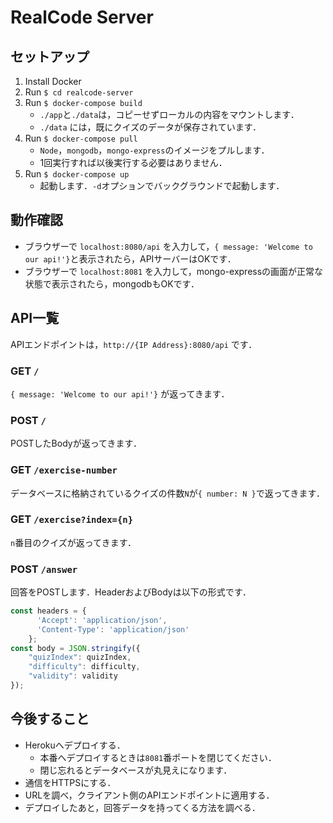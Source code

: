 # RealCode Server

## セットアップ

1. Install Docker
2. Run `$ cd realcode-server`
3. Run `$ docker-compose build`
   - `./app`と`./data`は，コピーせずローカルの内容をマウントします．
   - `./data` には，既にクイズのデータが保存されています．
4. Run `$ docker-compose pull`
   - `Node`，`mongodb`，`mongo-express`のイメージをプルします．
   - 1回実行すれば以後実行する必要はありません．
5. Run `$ docker-compose up`
   - 起動します．`-d`オプションでバックグラウンドで起動します．

## 動作確認

- ブラウザーで `localhost:8080/api` を入力して，`{ message: 'Welcome to our api!'}`と表示されたら，APIサーバーはOKです．
- ブラウザーで `localhost:8081` を入力して，mongo-expressの画面が正常な状態で表示されたら，mongodbもOKです．

## API一覧

APIエンドポイントは，`http://{IP Address}:8080/api` です．

### GET `/`

`{ message: 'Welcome to our api!'}` が返ってきます．

### POST `/`

POSTしたBodyが返ってきます．

### GET `/exercise-number`

データベースに格納されているクイズの件数`N`が`{ number: N }`で返ってきます．

### GET `/exercise?index={n}`

`n`番目のクイズが返ってきます．

### POST `/answer`

回答をPOSTします．HeaderおよびBodyは以下の形式です．

```javascript
const headers = {
      'Accept': 'application/json',
      'Content-Type': 'application/json'
    };
const body = JSON.stringify({
    "quizIndex": quizIndex,
    "difficulty": difficulty,
    "validity": validity
});
```

## 今後すること

- Herokuへデプロイする．
  - 本番へデプロイするときは`8081`番ポートを閉じてください．
  - 閉じ忘れるとデータベースが丸見えになります．
- 通信をHTTPSにする．
- URLを調べ，クライアント側のAPIエンドポイントに適用する．
- デプロイしたあと，回答データを持ってくる方法を調べる．
